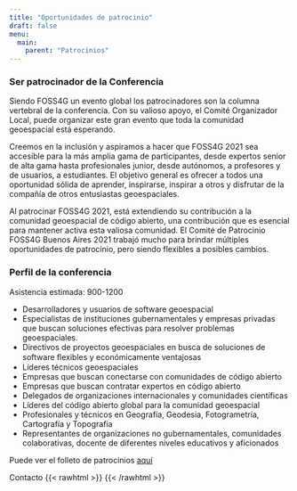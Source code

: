 ```yaml
---
title: "Oportunidades de patrocinio"
draft: false
menu:
  main:
    parent: "Patrocinios"
---
```


### Ser patrocinador de la Conferencia

Siendo FOSS4G un evento global los patrocinadores son la columna vertebral de la conferencia. Con su valioso apoyo, el Comité Organizador Local, puede organizar este gran evento que toda la comunidad geoespacial está esperando.

Creemos en la inclusión y aspiramos a hacer que FOSS4G 2021 sea accesible para la más amplia gama de participantes, desde expertos senior de alta gama hasta profesionales junior, desde autónomos, a profesores y de usuarios, a estudiantes. El objetivo general es ofrecer a todos una oportunidad sólida de aprender, inspirarse, inspirar a otros y disfrutar de la compañía de otros entusiastas geoespaciales.

Al patrocinar FOSS4G 2021, está extendiendo su contribución a la comunidad geoespacial de código abierto, una contribución que es esencial para mantener activa esta valiosa comunidad. El Comité de Patrocinio FOSS4G Buenos Aires 2021 trabajó mucho para brindar múltiples oportunidades de patrocinio, pero siendo flexibles a posibles cambios. 

### Perfil de la conferencia

Asistencia estimada: 900-1200
-	Desarrolladores y usuarios de software geoespacial
-	Especialistas de instituciones gubernamentales y empresas privadas que buscan soluciones efectivas para resolver problemas geoespaciales.  
-	Directivos de proyectos geoespaciales en busca de soluciones de software ﬂexibles y económicamente ventajosas 
-	Líderes técnicos geoespaciales 
-	Empresas que buscan conectarse con comunidades de código abierto 
-	Empresas que buscan contratar expertos en código abierto 
-	Delegados de organizaciones internacionales y comunidades científicas 
-	Líderes del código abierto global para la comunidad geoespacial
-	Profesionales y técnicos en Geografía, Geodesia, Fotogrametría, Cartografía y Topografía
-	Representantes de organizaciones no gubernamentales, comunidades colaborativas, docente de diferentes niveles educativos y aficionados

Puede ver el folleto de patrocinios [aquí](link)

Contacto 
{{< rawhtml >}}
<a href="mailto:mail@mail.com" target="_blank"><i class="fa fa-envelope"></i></a>
{{< /rawhtml >}}